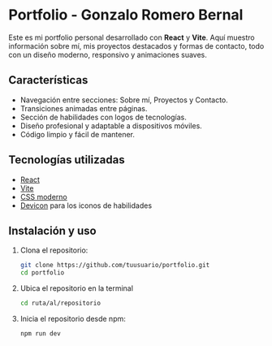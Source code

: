 # Portfolio - Gonzalo Romero Bernal

Este es mi portfolio personal desarrollado con **React** y **Vite**. Aquí muestro información sobre mí, mis proyectos destacados y formas de contacto, todo con un diseño moderno, responsivo y animaciones suaves.

## Características

- Navegación entre secciones: Sobre mí, Proyectos y Contacto.
- Transiciones animadas entre páginas.
- Sección de habilidades con logos de tecnologías.
- Diseño profesional y adaptable a dispositivos móviles.
- Código limpio y fácil de mantener.

## Tecnologías utilizadas

- [React](https://react.dev/)
- [Vite](https://vitejs.dev/)
- [CSS moderno](https://developer.mozilla.org/es/docs/Web/CSS)
- [Devicon](https://devicon.dev/) para los iconos de habilidades

## Instalación y uso

1. Clona el repositorio:
   ```bash
   git clone https://github.com/tuusuario/portfolio.git
   cd portfolio
   ```

2. Ubica el repositorio en la terminal

    ```bash
    cd ruta/al/repositorio
    ```

3. Inicia el repositorio desde npm:

    ```bash
    npm run dev
    ```
